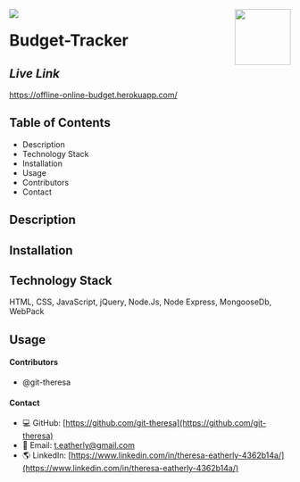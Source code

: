 <img align="left" src= "https://img.shields.io/badge/License-MIT-green">

<img align="right" width="100" height="100" src="https://avatars2.githubusercontent.com/u/57425164?v=4">

 
#   
 
  # **Budget-Tracker**
  
  ##  **_Live Link_** 
 https://offline-online-budget.herokuapp.com/
  
  ##  **Table of Contents**
  * Description
  * Technology Stack
  * Installation
  * Usage
  * Contributors
  * Contact
  
  ##  **Description**
 
<!-- <img src = "public/assets/img/fitness.jpg" alt = "screenshot"> -->
 
 

  ## **Installation**

 
  ## **Technology Stack**
 HTML, CSS, JavaScript, jQuery, Node.Js, Node Express, MongooseDb, WebPack

  ##  **Usage**

  

<!-- <img src= "public/assets/images/burger.gif" alt="gif" /> -->


  #### **Contributors** 
* @git-theresa

#### **Contact**
* :computer:  GitHub: [https://github.com/git-theresa](https://github.com/git-theresa) 
* :e-mail:  Email: [t.eatherly@gmail.com](t.eatherly@gmail.com)
* :earth_americas:  LinkedIn: [https://www.linkedin.com/in/theresa-eatherly-4362b14a/](https://www.linkedin.com/in/theresa-eatherly-4362b14a/)



